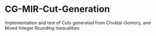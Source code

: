 # CG-MIR-Cut-Generation
Implementation and test of Cuts generated from Chvátal-Gomory, and Mixed Integer Rounding Inequalities
